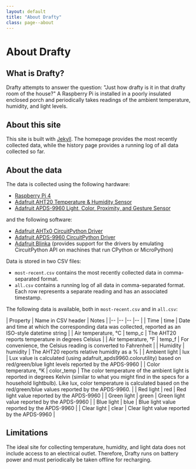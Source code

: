```yaml
---
layout: default
title: "About Drafty"
class: page--about
---
```

# About Drafty

## What is Drafty?
Drafty attempts to answer the question: "Just how drafty is it in that drafty room of the house?" A Raspberry Pi is installed in a poorly insulated enclosed porch and periodically takes readings of the ambient temperature, humidity, and light levels. 

## About this site
This site is built with [Jekyll](https://jekyllrb.com/). The homepage provides the most recently collected data, while the history page provides a running log of all data collected so far.

## About the data
The data is collected using the following hardware:
- [Raspberry Pi 4](https://www.raspberrypi.com/products/raspberry-pi-4-model-b/)
- [Adafruit AHT20 Temperature & Humidity Sensor](https://learn.adafruit.com/adafruit-aht20)
- [Adafruit APDS-9960 Light, Color, Proximity, and Gesture Sensor](https://learn.adafruit.com/adafruit-apds9960-breakout)

and the following software:
- [Adafruit AHTx0 CircuitPython Driver](https://docs.circuitpython.org/projects/ahtx0/en/latest/)
- [Adafruit APDS-9960 CircuitPython Driver](https://docs.circuitpython.org/projects/apds9960/en/latest/)
- [Adafruit Blinka](https://pypi.org/project/Adafruit-Blinka/) (provides support for the drivers by emulating CircuitPython API on machines that run CPython or MicroPython)

Data is stored in two CSV files:
- `most-recent.csv` contains the most recently collected data in comma-separated format.
- `all.csv` contains a running log of all data in comma-separated format. Each row represents a separate reading and has an associated timestamp.

The following data is available, both in `most-recent.csv` and in `all.csv`:

| Property | Name in CSV header | Notes |
|-- |-- |-- |-- |
| Time | time | Date and time at which the corresponding data was collected, reported as an ISO-style datetime string |
| Air temperature, &deg;C | temp_c | The AHT20 reports temperature in degrees Celsius | 
| Air temperature, &deg;F | temp_f  | For convenience, the Celsius reading is converted to Fahrenheit |
| Humidity | humidity | The AHT20 reports relative humidity as a % |
| Ambient light | lux | Lux value is calculated (using adafruit_apds9960.colorutility) based on red/green/blue light levels reported by the APDS-9960 |
| Color temperature, &deg;K | color_temp | The color temperature of the ambient light is reported in degrees Kelvin (similar to what you might find in the specs for a household lightbulb). Like lux, color temperature is calculated based on the red/green/blue values reported by the APDS-9960. |
| Red light | red | Red light value reported by the APDS-9960 |
| Green light | green | Green light value reported by the APDS-9960 |
| Blue light | blue | Blue light value reported by the APDS-9960 |
| Clear light | clear | Clear light value reported by the APDS-9960 |

## Limitations
The ideal site for collecting temperature, humidity, and light data does not include access to an electrical outlet. Therefore, Drafty runs on battery power and must periodically be taken offline for recharging. 
